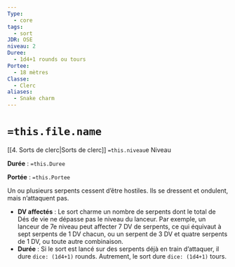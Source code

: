 ```yaml
---
Type:
  - core
tags:
  - sort
JDR: OSE
niveau: 2
Duree:
  - 1d4+1 rounds ou tours
Portee:
  - 18 mètres
Classe:
  - Clerc
aliases:
  - Snake charm
---
```

# `=this.file.name`  

[[4. Sorts de clerc|Sorts de clerc]] `=this.niveau`e Niveau

**Durée** : `=this.Duree`

**Portée** : `=this.Portee`

Un ou plusieurs serpents cessent d’être hostiles. Ils se dressent et ondulent, mais n’attaquent pas.

- **DV affectés** : Le sort charme un nombre de serpents dont le total de Dés de vie ne dépasse pas le niveau du lanceur. Par exemple, un lanceur de 7e niveau peut affecter 7 DV de serpents, ce qui équivaut à sept serpents de 1 DV chacun, ou un serpent de 3 DV et quatre serpents de 1 DV, ou toute autre combinaison.
- **Durée** : Si le sort est lancé sur des serpents déjà en train d’attaquer, il dure `dice: (1d4+1)` rounds. Autrement, le sort dure `dice: (1d4+1)` tours.
